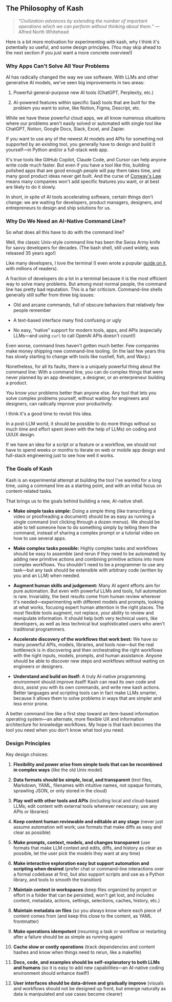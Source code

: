 ## The Philosophy of Kash

> “*Civilization advances by extending the number of important operations which we can
> perform without thinking about them.*” —Alfred North Whitehead

Here is a bit more motivation for experimenting with kash, why I think it's potentially
so useful, and some design principles.
(You may skip ahead to the next section if you just want a more concrete overview!)

### Why Apps Can't Solve All Your Problems

AI has radically changed the way we use software.
With LLMs and other generative AI models, we've seen big improvements in two areas:

1. Powerful general-purpose new AI tools (ChatGPT, Perplexity, etc.)

2. AI-powered features within specific SaaS tools that are built for the problem you
   want to solve, like Notion, Figma, Descript, etc.

While we have these powerful cloud apps, we all know numerous situations where our
problems aren't easily solved or automated with single tool like ChatGPT, Notion, Google
Docs, Slack, Excel, and Zapier.

If you want to use any of the newest AI models and APIs for something not supported by
an existing tool, you generally have to design and build it yourself—in Python and/or a
full-stack web app.

It's true tools like GitHub Copilot, Claude Code, and Cursor can help anyone write code
much faster. But even if you have a tool like this, building polished apps that are good
enough people will pay them takes time, and many good product ideas never get built.
And the curse of [Conway's Law](https://en.wikipedia.org/wiki/Conway%27s_law) means many
companies won't add specific features you want, or at best are likely to do it slowly.

In short, in spite of AI tools accelerating software, certain things don't change: we
are waiting for developers, product managers, designers, and entrepreneurs to design and
ship solutions for us.

### Why Do We Need an AI-Native Command Line?

So what does all this have to do with the command line?

Well, the classic Unix-style command line has been the Swiss Army knife for savvy
developers for decades.
(The bash shell, still used widely, was released 35 years ago!)

Like many developers, I love the terminal (I even wrote a popular
[guide on it](https://github.com/jlevy/the-art-of-command-line), with millions of
readers).

A fraction of developers do a lot in a terminal because it is the most efficient way to
solve many problems.
But among most normal people, the command line has pretty bad reputation.
This is a fair criticism.
Command-line shells generally still suffer from three big issues:

- Old and arcane commands, full of obscure behaviors that relatively few people remember

- A text-based interface many find confusing or ugly

- No easy, “native” support for modern tools, apps, and APIs (especially LLMs—and using
  `curl` to call OpenAI APIs doesn't count!)

Even worse, command lines haven't gotten much better.
Few companies make money shipping new command-line tooling.
(In the last few years this has slowly starting to change with tools like nushell, fish,
and Warp.)

Nonetheless, for all its faults, there is a uniquely powerful thing about the command
line: With a command line, you can do complex things that were never planned by an app
developer, a designer, or an enterpreneur building a product.

*You* know your problems better than anyone else.
Any tool that lets you solve complex problems yourself, without waiting for engineers
and designers, can radically improve your productivity.

I think it's a good time to revisit this idea.

In a post-LLM world, it should be possible to do more things without so much time and
effort spent (even with the help of LLMs) on coding and UI/UX design.

If we have an idea for a script or a feature or a workflow, we should not have to spend
weeks or months to iterate on web or mobile app design and full-stack engineering just
to see how well it works.

### The Goals of Kash

Kash is an experimental attempt at building the tool I've wanted for a long time, using
a command line as a starting point, and with an initial focus on content-related tasks.

That brings us to the goals behind building a new, AI-native shell.

- **Make simple tasks simple:** Doing a simple thing (like transcribing a video or
  proofreading a document) should be as easy as running a single command (not clicking
  through a dozen menus).
  We should be able to tell someone how to do something simply by telling them the
  command, instead of sharing a complex prompt or a tutorial video on how to use several
  apps.

- **Make complex tasks possible:** Highly complex tasks and workflows should be easy to
  assemble (and rerun if they need to be automated) by adding new primitive actions and
  combining primitive actions into more complex workflows.
  You shouldn't need to be a programmer to use any task—but any task should be
  extensible with arbitrary code (written by you and an LLM) when needed.

- **Augment human skills and judgement:** Many AI agent efforts aim for pure automation.
  But even with powerful LLMs and tools, full automation is rare.
  Invariably, the best results come from human review wherever it's needed—experimenting
  with different models and prompts, looking at what works, focusing expert human
  attention in the right places.
  The most flexible tools augment, not replace, your ability to review and manipulate
  information. It should help both very technical users, like developers, as well as less
  technical but sophisticated users who aren't traditional programmers.

- **Accelerate discovery of the workflows that work best:** We have so many powerful
  APIs, models, libraries, and tools now—but the real bottleneck is in discovering and
  then orchestrating the right workflows with the right inputs, models, prompts, and
  human assistance. Anyone should be able to discover new steps and workflows without
  waiting on engineers or designers.

- **Understand and build on itself:** A truly AI-native programming environment should
  improve itself! Kash can read its own code and docs, assist you with its own commands,
  and write new kash actions.
  Better languages and scripting tools can in fact make LLMs smarter, because it allows
  them to solve problems in ways that are simpler and less error prone.

A better command line like a first step toward an item-based information operating
system—an alternate, more flexible UX and information architecture for knowledge
workflows. My hope is that kash becomes the tool you need when you don't know what tool
you need.

### Design Principles

Key design choices:

1. **Flexibility and power arise from simple tools that can be recombined in complex
   ways** (like the old Unix model)

2. **Data formats should be simple, local, and transparent** (text files, Markdown,
   YAML, filenames with intuitive names, not opaque formats, sprawling JSON, or only
   stored in the cloud)

3. **Play well with other tools and APIs** (including local and cloud-based LLMs; edit
   content with external tools whenever necessary; use any APIs or libraries)

4. **Keep content human reviewable and editable at any stage** (never just assume
   automation will work; use formats that make diffs as easy and clear as possible)

5. **Make prompts, context, models, and changes transparent** (use formats that make LLM
   context and edits, diffs, and history as clear as possible, let the user pick the
   models they want at any time)

6. **Make interactive exploration easy but support automation and scripting when
   desired** (prefer chat or command-line interactions over a formal codebase at first,
   but also support scripts and use as a Python library, and tools to smooth the
   transition)

7. **Maintain context in workspaces** (keep files organized by project or effort in a
   folder that can be persisted, won't get lost, and includes content, metadata,
   actions, settings, selections, caches, history, etc.)

8. **Maintain metadata on files** (so you always know where each piece of content comes
   from (and keep this close to the content, as YAML frontmatter)

9. **Make operations idempotent** (resuming a task or workflow or restarting after a
   failure should be as simple as running again)

10. **Cache slow or costly operations** (track dependencies and content hashes and know
    when things need to rerun, like a makefile)

11. **Docs, code, and examples should be self-explanatory to both LLMs and humans** (so
    it is easy to add new capabilities—an AI-native coding environment should enhance
    itself!)

12. **User interfaces should be data-driven and gradually improve** (visuals and
    workflows should not be designed up front, but emerge naturally as data is
    manipulated and use cases become clearer)
